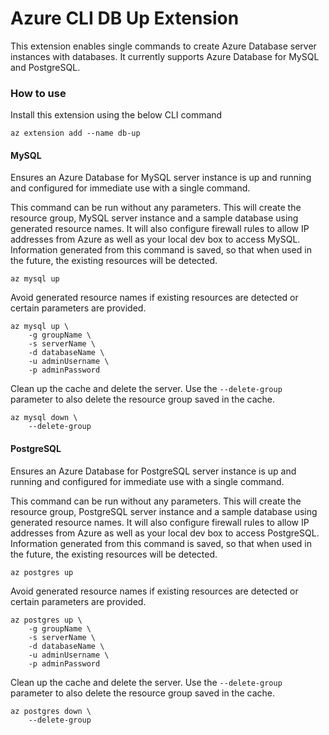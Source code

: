 # Azure CLI DB Up Extension #
This extension enables single commands to create Azure Database server instances with databases. It currently supports Azure Database for MySQL and PostgreSQL.

### How to use ###
Install this extension using the below CLI command
```
az extension add --name db-up
```

#### MySQL
Ensures an Azure Database for MySQL server instance is up and running and configured for immediate use with a single command.

This command can be run without any parameters. This will create the resource group, MySQL server instance and a sample database using generated resource names. It will also configure firewall rules to allow IP addresses from Azure as well as your local dev box to access MySQL. Information generated from this command is saved, so that when used in the future, the existing resources will be detected.
```
az mysql up
```

Avoid generated resource names if existing resources are detected or certain parameters are provided.
```
az mysql up \
    -g groupName \
    -s serverName \
    -d databaseName \
    -u adminUsername \
    -p adminPassword
```

Clean up the cache and delete the server. Use the `--delete-group` parameter to also delete the resource group saved in the cache.
```
az mysql down \
    --delete-group
```

#### PostgreSQL
Ensures an Azure Database for PostgreSQL server instance is up and running and configured for immediate use with a single command.

This command can be run without any parameters. This will create the resource group, PostgreSQL server instance and a sample database using generated resource names. It will also configure firewall rules to allow IP addresses from Azure as well as your local dev box to access PostgreSQL. Information generated from this command is saved, so that when used in the future, the existing resources will be detected.
```
az postgres up
```

Avoid generated resource names if existing resources are detected or certain parameters are provided.
```
az postgres up \
    -g groupName \
    -s serverName \
    -d databaseName \
    -u adminUsername \
    -p adminPassword
```

Clean up the cache and delete the server. Use the `--delete-group` parameter to also delete the resource group saved in the cache.
```
az postgres down \
    --delete-group
```
